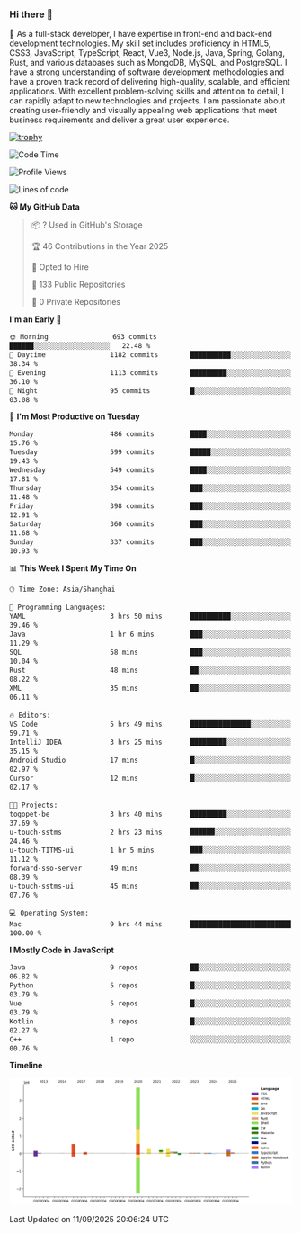 ### Hi there 👋

🌱 As a full-stack developer, I have expertise in front-end and back-end development technologies. My skill set includes proficiency in HTML5, CSS3, JavaScript, TypeScript, React, Vue3, Node.js, Java, Spring, Golang, Rust, and various databases such as MongoDB, MySQL, and PostgreSQL. I have a strong understanding of software development methodologies and have a proven track record of delivering high-quality, scalable, and efficient applications. With excellent problem-solving skills and attention to detail, I can rapidly adapt to new technologies and projects. I am passionate about creating user-friendly and visually appealing web applications that meet business requirements and deliver a great user experience.

[![trophy](https://github-profile-trophy.vercel.app/?username=elton&rank=SECRET,SSS,SS,S,AAA,AA,A&theme=onedark&no-frame=true&margin-w=10)](https://github.com/ryo-ma/github-profile-trophy)

<!--START_SECTION:waka-->
![Code Time](http://img.shields.io/badge/Code%20Time-1%2C901%20hrs%2011%20mins-blue)

![Profile Views](http://img.shields.io/badge/Profile%20Views-0-blue)

![Lines of code](https://img.shields.io/badge/From%20Hello%20World%20I%27ve%20Written-5.9%20million%20lines%20of%20code-blue)

**🐱 My GitHub Data** 

> 📦 ? Used in GitHub's Storage 
 > 
> 🏆 46 Contributions in the Year 2025
 > 
> 💼 Opted to Hire
 > 
> 📜 133 Public Repositories 
 > 
> 🔑 0 Private Repositories 
 > 
**I'm an Early 🐤** 

```text
🌞 Morning                693 commits         ██████░░░░░░░░░░░░░░░░░░░   22.48 % 
🌆 Daytime                1182 commits        ██████████░░░░░░░░░░░░░░░   38.34 % 
🌃 Evening                1113 commits        █████████░░░░░░░░░░░░░░░░   36.10 % 
🌙 Night                  95 commits          █░░░░░░░░░░░░░░░░░░░░░░░░   03.08 % 
```
📅 **I'm Most Productive on Tuesday** 

```text
Monday                   486 commits         ████░░░░░░░░░░░░░░░░░░░░░   15.76 % 
Tuesday                  599 commits         █████░░░░░░░░░░░░░░░░░░░░   19.43 % 
Wednesday                549 commits         ████░░░░░░░░░░░░░░░░░░░░░   17.81 % 
Thursday                 354 commits         ███░░░░░░░░░░░░░░░░░░░░░░   11.48 % 
Friday                   398 commits         ███░░░░░░░░░░░░░░░░░░░░░░   12.91 % 
Saturday                 360 commits         ███░░░░░░░░░░░░░░░░░░░░░░   11.68 % 
Sunday                   337 commits         ███░░░░░░░░░░░░░░░░░░░░░░   10.93 % 
```


📊 **This Week I Spent My Time On** 

```text
🕑︎ Time Zone: Asia/Shanghai

💬 Programming Languages: 
YAML                     3 hrs 50 mins       ██████████░░░░░░░░░░░░░░░   39.46 % 
Java                     1 hr 6 mins         ███░░░░░░░░░░░░░░░░░░░░░░   11.29 % 
SQL                      58 mins             ███░░░░░░░░░░░░░░░░░░░░░░   10.04 % 
Rust                     48 mins             ██░░░░░░░░░░░░░░░░░░░░░░░   08.22 % 
XML                      35 mins             ██░░░░░░░░░░░░░░░░░░░░░░░   06.11 % 

🔥 Editors: 
VS Code                  5 hrs 49 mins       ███████████████░░░░░░░░░░   59.71 % 
IntelliJ IDEA            3 hrs 25 mins       █████████░░░░░░░░░░░░░░░░   35.15 % 
Android Studio           17 mins             █░░░░░░░░░░░░░░░░░░░░░░░░   02.97 % 
Cursor                   12 mins             █░░░░░░░░░░░░░░░░░░░░░░░░   02.17 % 

🐱‍💻 Projects: 
togopet-be               3 hrs 40 mins       █████████░░░░░░░░░░░░░░░░   37.69 % 
u-touch-sstms            2 hrs 23 mins       ██████░░░░░░░░░░░░░░░░░░░   24.46 % 
u-touch-TITMS-ui         1 hr 5 mins         ███░░░░░░░░░░░░░░░░░░░░░░   11.12 % 
forward-sso-server       49 mins             ██░░░░░░░░░░░░░░░░░░░░░░░   08.39 % 
u-touch-sstms-ui         45 mins             ██░░░░░░░░░░░░░░░░░░░░░░░   07.76 % 

💻 Operating System: 
Mac                      9 hrs 44 mins       █████████████████████████   100.00 % 
```

**I Mostly Code in JavaScript** 

```text
Java                     9 repos             ██░░░░░░░░░░░░░░░░░░░░░░░   06.82 % 
Python                   5 repos             █░░░░░░░░░░░░░░░░░░░░░░░░   03.79 % 
Vue                      5 repos             █░░░░░░░░░░░░░░░░░░░░░░░░   03.79 % 
Kotlin                   3 repos             █░░░░░░░░░░░░░░░░░░░░░░░░   02.27 % 
C++                      1 repo              ░░░░░░░░░░░░░░░░░░░░░░░░░   00.76 % 
```



**Timeline**

![Lines of Code chart](https://raw.githubusercontent.com/elton/elton/main/assets/bar_graph.png)


 Last Updated on 11/09/2025 20:06:24 UTC
<!--END_SECTION:waka-->

<!--
**elton/elton** is a ✨ _special_ ✨ repository because its `README.md` (this file) appears on your GitHub profile.

Here are some ideas to get you started:

- 🔭 I’m currently working on ...
- 🌱 I’m currently learning ...
- 👯 I’m looking to collaborate on ...
- 🤔 I’m looking for help with ...
- 💬 Ask me about ...
- 📫 How to reach me: ...
- 😄 Pronouns: ...
- ⚡ Fun fact: ...
-->
